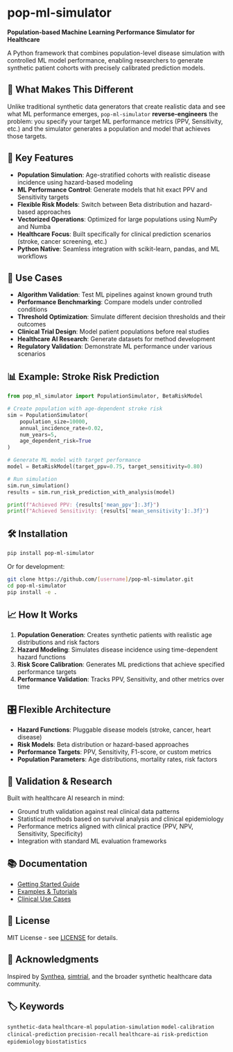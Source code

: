 # pop-ml-simulator

**Population-based Machine Learning Performance Simulator for Healthcare**

A Python framework that combines population-level disease simulation with controlled ML model performance, enabling researchers to generate synthetic patient cohorts with precisely calibrated prediction models.

## 🎯 What Makes This Different

Unlike traditional synthetic data generators that create realistic data and see what ML performance emerges, `pop-ml-simulator` **reverse-engineers** the problem: you specify your target ML performance metrics (PPV, Sensitivity, etc.) and the simulator generates a population and model that achieves those targets.

## 🚀 Key Features

- **Population Simulation**: Age-stratified cohorts with realistic disease incidence using hazard-based modeling
- **ML Performance Control**: Generate models that hit exact PPV and Sensitivity targets
- **Flexible Risk Models**: Switch between Beta distribution and hazard-based approaches
- **Vectorized Operations**: Optimized for large populations using NumPy and Numba
- **Healthcare Focus**: Built specifically for clinical prediction scenarios (stroke, cancer screening, etc.)
- **Python Native**: Seamless integration with scikit-learn, pandas, and ML workflows

## 🔬 Use Cases

- **Algorithm Validation**: Test ML pipelines against known ground truth
- **Performance Benchmarking**: Compare models under controlled conditions  
- **Threshold Optimization**: Simulate different decision thresholds and their outcomes
- **Clinical Trial Design**: Model patient populations before real studies
- **Healthcare AI Research**: Generate datasets for method development
- **Regulatory Validation**: Demonstrate ML performance under various scenarios

## 📊 Example: Stroke Risk Prediction

```python
from pop_ml_simulator import PopulationSimulator, BetaRiskModel

# Create population with age-dependent stroke risk
sim = PopulationSimulator(
    population_size=10000,
    annual_incidence_rate=0.02,
    num_years=5,
    age_dependent_risk=True
)

# Generate ML model with target performance
model = BetaRiskModel(target_ppv=0.75, target_sensitivity=0.80)

# Run simulation
sim.run_simulation()
results = sim.run_risk_prediction_with_analysis(model)

print(f"Achieved PPV: {results['mean_ppv']:.3f}")
print(f"Achieved Sensitivity: {results['mean_sensitivity']:.3f}")
```

## 🛠️ Installation

```bash
pip install pop-ml-simulator
```

Or for development:
```bash
git clone https://github.com/[username]/pop-ml-simulator.git
cd pop-ml-simulator
pip install -e .
```

## 📈 How It Works

1. **Population Generation**: Creates synthetic patients with realistic age distributions and risk factors
2. **Hazard Modeling**: Simulates disease incidence using time-dependent hazard functions
3. **Risk Score Calibration**: Generates ML predictions that achieve specified performance targets
4. **Performance Validation**: Tracks PPV, Sensitivity, and other metrics over time

## 🎛️ Flexible Architecture

- **Hazard Functions**: Pluggable disease models (stroke, cancer, heart disease)
- **Risk Models**: Beta distribution or hazard-based approaches
- **Performance Targets**: PPV, Sensitivity, F1-score, or custom metrics
- **Population Parameters**: Age distributions, mortality rates, risk factors

## 🔬 Validation & Research

Built with healthcare AI research in mind:
- Ground truth validation against real clinical data patterns
- Statistical methods based on survival analysis and clinical epidemiology  
- Performance metrics aligned with clinical practice (PPV, NPV, Sensitivity, Specificity)
- Integration with standard ML evaluation frameworks

## 📚 Documentation

- [Getting Started Guide](docs/getting_started.md)
- [Examples & Tutorials](examples/)
- [Clinical Use Cases](docs/clinical_examples.md)

## 📄 License

MIT License - see [LICENSE](LICENSE) for details.

## 🙏 Acknowledgments

Inspired by [Synthea](https://github.com/synthetichealth/synthea), [simtrial](https://github.com/Merck/simtrial), and the broader synthetic healthcare data community.

## 🏷️ Keywords

`synthetic-data` `healthcare-ml` `population-simulation` `model-calibration` `clinical-prediction` `precision-recall` `healthcare-ai` `risk-prediction` `epidemiology` `biostatistics`
